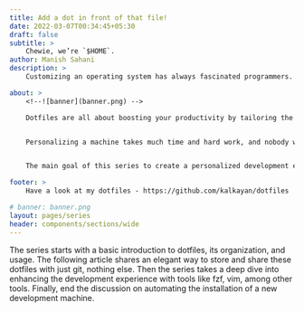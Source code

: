```yaml
---
title: Add a dot in front of that file!
date: 2022-03-07T00:34:45+05:30
draft: false
subtitle: > 
    Chewie, we’re `$HOME`.
author: Manish Sahani
description: >
    Customizing an operating system has always fascinated programmers. There are tons of great articles out there with great customization tips. Most of these articles use dotfiles for customization, and these simple invisible files may seem pointless for a novice. But, they become a swiss army knife if properly configured.

about: >
    <!--![banner](banner.png) -->

    Dotfiles are all about boosting your productivity by tailoring the machine's configurations to your needs. The series is an attempt to share some of the things I learned over time, which I regularly use.


    Personalizing a machine takes much time and hard work, and nobody wishes to do it over and over again. There come these tiny invisible dotfiles to save the day. There are tons of great articles out there, and it is easy to get sidetracked from the main goal – maintaining the configurations on a machine with minimal code and almost no effort. 


    The main goal of this series to create a personalized development experience which requires absolute no maintaince and minimal steps to setup.

footer: >
    Have a look at my dotfiles - https://github.com/kalkayan/dotfiles

# banner: banner.png
layout: pages/series
header: components/sections/wide
---
```



The series starts with a basic introduction to dotfiles, its organization, and usage. The following article shares an elegant way to store and share these dotfiles with just git, nothing else. Then the series takes a deep dive into enhancing the development experience with tools like fzf, vim, among other tools. Finally, end the discussion on automating the installation of a new development machine.


